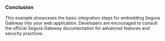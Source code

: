 
### Conclusion
This example showcases the basic integration steps for embedding Segura Gateway into your web application. Developers are encouraged to consult the official Segura Gateway documentation for advanced features and security practices.
